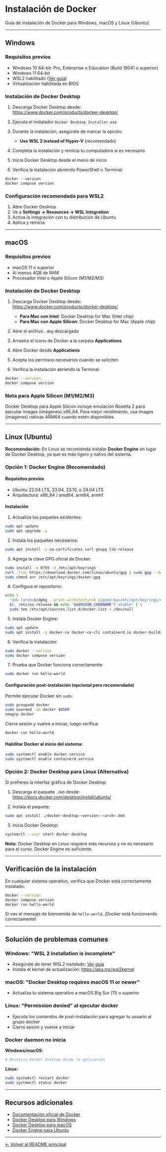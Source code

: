 # Instalación de Docker

Guía de instalación de Docker para Windows, macOS y Linux (Ubuntu).

---

## Windows

### Requisitos previos

- Windows 10 64-bit: Pro, Enterprise o Education (Build 19041 o superior)
- Windows 11 64-bit
- WSL2 habilitado ([Ver guía](INSTALL_WSL.md))
- Virtualización habilitada en BIOS

### Instalación de Docker Desktop

1. Descarga Docker Desktop desde: https://www.docker.com/products/docker-desktop/

2. Ejecuta el instalador `Docker Desktop Installer.exe`

3. Durante la instalación, asegúrate de marcar la opción:
   - **Use WSL 2 instead of Hyper-V** (recomendado)

4. Completa la instalación y reinicia tu computadora si es necesario

5. Inicia Docker Desktop desde el menú de inicio

6. Verifica la instalación abriendo PowerShell o Terminal:

```powershell
docker --version
docker compose version
```

### Configuración recomendada para WSL2

1. Abre Docker Desktop
2. Ve a **Settings → Resources → WSL Integration**
3. Activa la integración con tu distribución de Ubuntu
4. Aplica y reinicia

---

## macOS

### Requisitos previos

- macOS 11 o superior
- Al menos 4GB de RAM
- Procesador Intel o Apple Silicon (M1/M2/M3)

### Instalación de Docker Desktop

1. Descarga Docker Desktop desde: https://www.docker.com/products/docker-desktop/

   - **Para Mac con Intel**: Docker Desktop for Mac (Intel chip)
   - **Para Mac con Apple Silicon**: Docker Desktop for Mac (Apple chip)

2. Abre el archivo `.dmg` descargado

3. Arrastra el ícono de Docker a la carpeta **Applications**

4. Abre Docker desde **Applications**

5. Acepta los permisos necesarios cuando se soliciten

6. Verifica la instalación abriendo la Terminal:

```bash
docker --version
docker compose version
```

### Nota para Apple Silicon (M1/M2/M3)

Docker Desktop para Apple Silicon incluye emulación Rosetta 2 para ejecutar images (imágenes) x86_64. Para mejor rendimiento, usa images (imágenes) nativas ARM64 cuando estén disponibles.

---

## Linux (Ubuntu)

**Recomendación:** En Linux se recomienda instalar **Docker Engine** en lugar de Docker Desktop, ya que es más ligero y nativo del sistema.

### Opción 1: Docker Engine (Recomendado)

#### Requisitos previos

- Ubuntu 22.04 LTS, 23.04, 23.10, o 24.04 LTS
- Arquitectura: x86_64 / amd64, arm64, armhf

#### Instalación

1. Actualiza los paquetes existentes:

```bash
sudo apt update
sudo apt upgrade -y
```

2. Instala los paquetes necesarios:

```bash
sudo apt install -y ca-certificates curl gnupg lsb-release
```

3. Agrega la clave GPG oficial de Docker:

```bash
sudo install -m 0755 -d /etc/apt/keyrings
curl -fsSL https://download.docker.com/linux/ubuntu/gpg | sudo gpg --dearmor -o /etc/apt/keyrings/docker.gpg
sudo chmod a+r /etc/apt/keyrings/docker.gpg
```

4. Configura el repositorio:

```bash
echo \
  "deb [arch=$(dpkg --print-architecture) signed-by=/etc/apt/keyrings/docker.gpg] https://download.docker.com/linux/ubuntu \
  $(. /etc/os-release && echo "$VERSION_CODENAME") stable" | \
  sudo tee /etc/apt/sources.list.d/docker.list > /dev/null
```

5. Instala Docker Engine:

```bash
sudo apt update
sudo apt install -y docker-ce docker-ce-cli containerd.io docker-buildx-plugin docker-compose-plugin
```

6. Verifica la instalación:

```bash
sudo docker --version
sudo docker compose version
```

7. Prueba que Docker funciona correctamente:

```bash
sudo docker run hello-world
```

#### Configuración post-instalación (opcional pero recomendado)

Permite ejecutar Docker sin `sudo`:

```bash
sudo groupadd docker
sudo usermod -aG docker $USER
newgrp docker
```

Cierra sesión y vuelve a iniciar, luego verifica:

```bash
docker run hello-world
```

#### Habilitar Docker al inicio del sistema:

```bash
sudo systemctl enable docker.service
sudo systemctl enable containerd.service
```

### Opción 2: Docker Desktop para Linux (Alternativa)

Si prefieres la interfaz gráfica de Docker Desktop:

1. Descarga el paquete `.deb` desde: https://docs.docker.com/desktop/install/ubuntu/

2. Instala el paquete:

```bash
sudo apt install ./docker-desktop-<version>-<arch>.deb
```

3. Inicia Docker Desktop:

```bash
systemctl --user start docker-desktop
```

**Nota:** Docker Desktop en Linux requiere más recursos y no es necesario para el curso. Docker Engine es suficiente.

---

## Verificación de la instalación

En cualquier sistema operativo, verifica que Docker está correctamente instalado:

```bash
docker --version
docker compose version
docker run hello-world
```

Si ves el mensaje de bienvenida de `hello-world`, ¡Docker está funcionando correctamente!

---

## Solución de problemas comunes

### Windows: "WSL 2 installation is incomplete"

- Asegúrate de tener WSL2 instalado: [Ver guía](INSTALL_WSL.md)
- Instala el kernel de actualización: https://aka.ms/wsl2kernel

### macOS: "Docker Desktop requires macOS 11 or newer"

- Actualiza tu sistema operativo a macOS Big Sur (11) o superior

### Linux: "Permission denied" al ejecutar docker

- Ejecuta los comandos de post-instalación para agregar tu usuario al grupo docker
- Cierra sesión y vuelve a iniciar

### Docker daemon no inicia

**Windows/macOS:**
```bash
# Reinicia Docker Desktop desde la aplicación
```

**Linux:**
```bash
sudo systemctl restart docker
sudo systemctl status docker
```

---

## Recursos adicionales

- [Documentación oficial de Docker](https://docs.docker.com/)
- [Docker Desktop para Windows](https://docs.docker.com/desktop/install/windows-install/)
- [Docker Desktop para macOS](https://docs.docker.com/desktop/install/mac-install/)
- [Docker Engine para Ubuntu](https://docs.docker.com/engine/install/ubuntu/)

---

[← Volver al README principal](README.md)
